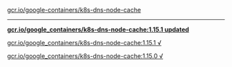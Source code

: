 [gcr.io/google-containers/k8s-dns-node-cache](https://hub.docker.com/r/sqeven/k8s-dns-node-cache/tags/) 

----
**[gcr.io/google_containers/k8s-dns-node-cache:1.15.1 updated](https://hub.docker.com/r/sqeven/k8s-dns-node-cache/tags/)**

[gcr.io/google_containers/k8s-dns-node-cache:1.15.1 √](https://hub.docker.com/r/sqeven/k8s-dns-node-cache/tags/)

[gcr.io/google_containers/k8s-dns-node-cache:1.15.0 √](https://hub.docker.com/r/sqeven/k8s-dns-node-cache/tags/)


